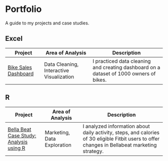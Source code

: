 # Portfolio
A guide to my projects and case studies.

## Excel

| Project | Area of Analysis | Description |
| ------------- | ------------- | -------------|
| [Bike Sales Dashboard](https://github.com/IrinaShafeeva/Portfolio/blob/main/bike_sales_dashboard.xlsx) | Data Cleaning, Interactive Visualization | I practiced data cleaning and creating dashboard on a dataset of 1000 owners of bikes.|

## R

| Project | Area of Analysis | Description |
| ------------- | ------------- | -------------|
|[ Bella Beat Case Study: Analysis using R ](https://github.com/IrinaShafeeva/Portfolio/blob/main/bella-beat-case-study-analysis-using-r.ipynb) | Marketing, Data Exploration  |  I analyzed information about daily activity, steps, and calories of 30 eligible Fitbit users to offer changes in Bellabeat marketing strategy. |
